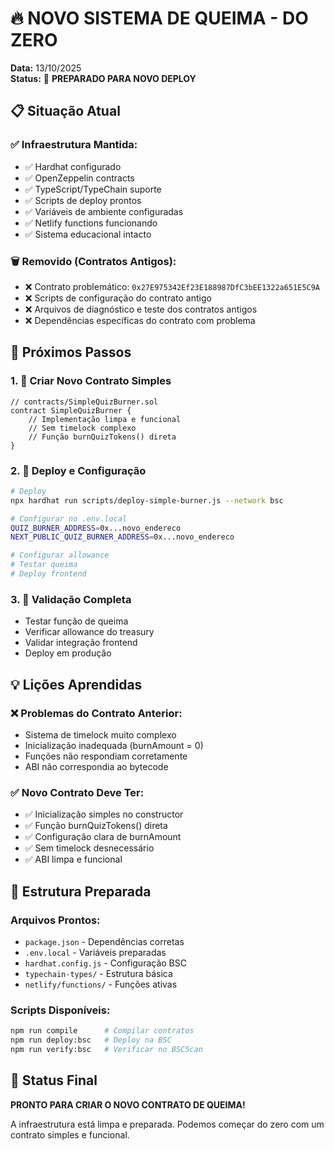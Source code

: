 # 🔥 NOVO SISTEMA DE QUEIMA - DO ZERO

**Data:** 13/10/2025  
**Status:** 🚀 **PREPARADO PARA NOVO DEPLOY**

## 📋 Situação Atual

### ✅ Infraestrutura Mantida:
- ✅ Hardhat configurado
- ✅ OpenZeppelin contracts
- ✅ TypeScript/TypeChain suporte
- ✅ Scripts de deploy prontos
- ✅ Variáveis de ambiente configuradas
- ✅ Netlify functions funcionando
- ✅ Sistema educacional intacto

### 🗑️ Removido (Contratos Antigos):
- ❌ Contrato problemático: `0x27E975342Ef23E188987DfC3bEE1322a651E5C9A`
- ❌ Scripts de configuração do contrato antigo
- ❌ Arquivos de diagnóstico e teste dos contratos antigos
- ❌ Dependências específicas do contrato com problema

## 🎯 Próximos Passos

### 1. 📝 Criar Novo Contrato Simples
```solidity
// contracts/SimpleQuizBurner.sol
contract SimpleQuizBurner {
    // Implementação limpa e funcional
    // Sem timelock complexo
    // Função burnQuizTokens() direta
}
```

### 2. 🚀 Deploy e Configuração
```bash
# Deploy
npx hardhat run scripts/deploy-simple-burner.js --network bsc

# Configurar no .env.local
QUIZ_BURNER_ADDRESS=0x...novo_endereco
NEXT_PUBLIC_QUIZ_BURNER_ADDRESS=0x...novo_endereco

# Configurar allowance
# Testar queima
# Deploy frontend
```

### 3. 🧪 Validação Completa
- Testar função de queima
- Verificar allowance do treasury
- Validar integração frontend
- Deploy em produção

## 💡 Lições Aprendidas

### ❌ Problemas do Contrato Anterior:
- Sistema de timelock muito complexo
- Inicialização inadequada (burnAmount = 0)
- Funções não respondiam corretamente
- ABI não correspondia ao bytecode

### ✅ Novo Contrato Deve Ter:
- ✅ Inicialização simples no constructor
- ✅ Função burnQuizTokens() direta
- ✅ Configuração clara de burnAmount
- ✅ Sem timelock desnecessário
- ✅ ABI limpa e funcional

## 🔧 Estrutura Preparada

### Arquivos Prontos:
- `package.json` - Dependências corretas
- `.env.local` - Variáveis preparadas  
- `hardhat.config.js` - Configuração BSC
- `typechain-types/` - Estrutura básica
- `netlify/functions/` - Funções ativas

### Scripts Disponíveis:
```bash
npm run compile      # Compilar contratos
npm run deploy:bsc   # Deploy na BSC
npm run verify:bsc   # Verificar no BSCScan
```

## 🎉 Status Final

**PRONTO PARA CRIAR O NOVO CONTRATO DE QUEIMA!**

A infraestrutura está limpa e preparada. Podemos começar do zero com um contrato simples e funcional.